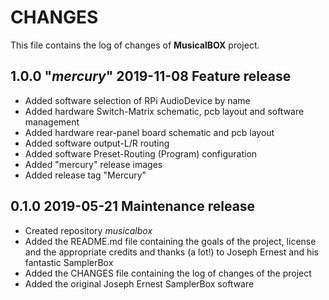 # CHANGES
This file contains the log of changes of **MusicalBOX** project.


## 1.0.0 "*mercury*" 2019-11-08 Feature release
- Added software selection of RPi AudioDevice by name
- Added hardware Switch-Matrix schematic, pcb layout and software management
- Added hardware rear-panel board schematic and pcb layout
- Added software output-L/R routing
- Added software Preset-Routing (Program) configuration
- Added "mercury" release images
- Added release tag "Mercury"


## 0.1.0 2019-05-21 Maintenance release
- Created repository *musicalbox*
- Added the README.md file containing the goals of the project, license and the appropriate credits and thanks (a lot!) to Joseph Ernest and his fantastic SamplerBox
- Added the CHANGES file containing the log of changes of the project
- Added the original Joseph Ernest SamplerBox software